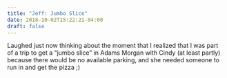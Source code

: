 ```yaml
---
title: "Jeff: Jumbo Slice"
date: 2018-10-02T15:22:21-04:00
draft: false
---
```


Laughed just now thinking about the moment that I realized that I was part of a trip to get a “jumbo slice” in Adams Morgan with Cindy (at least partly) because there would be no available parking, and she needed someone to run in and get the pizza ;)

